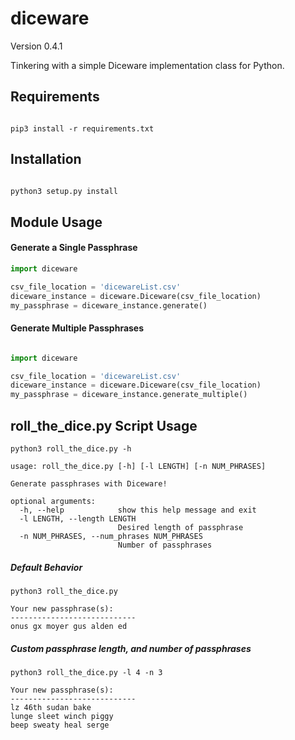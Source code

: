 # diceware

Version 0.4.1

Tinkering with a simple Diceware implementation class for Python.

## Requirements
```commandline

pip3 install -r requirements.txt

```

## Installation
```python

python3 setup.py install

```

## Module Usage

#### Generate a Single Passphrase
```python
import diceware

csv_file_location = 'dicewareList.csv'
diceware_instance = diceware.Diceware(csv_file_location)
my_passphrase = diceware_instance.generate()

```

#### Generate Multiple Passphrases
```python

import diceware

csv_file_location = 'dicewareList.csv'
diceware_instance = diceware.Diceware(csv_file_location)
my_passphrase = diceware_instance.generate_multiple()
```

## roll_the_dice.py Script Usage
```commandline
python3 roll_the_dice.py -h

usage: roll_the_dice.py [-h] [-l LENGTH] [-n NUM_PHRASES]

Generate passphrases with Diceware!

optional arguments:
  -h, --help            show this help message and exit
  -l LENGTH, --length LENGTH
                        Desired length of passphrase
  -n NUM_PHRASES, --num_phrases NUM_PHRASES
                        Number of passphrases
```

##### Default Behavior
```commandline
python3 roll_the_dice.py

Your new passphrase(s):
----------------------------
onus gx moyer gus alden ed
```

##### Custom passphrase length, and number of passphrases
```commandline
python3 roll_the_dice.py -l 4 -n 3      

Your new passphrase(s):
----------------------------
lz 46th sudan bake
lunge sleet winch piggy
beep sweaty heal serge
```